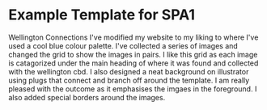 # Example Template for SPA1
Wellington Connections
I've modified my website to my liking to where I've used a cool blue colour palette. I've collected a series of images and changed the grid to show the images in pairs. I like this grid as each image is catagorized under the main heading of where it was found and collected with the wellington cbd. I also designed a neat background on illustrator using plugs that connect and branch off around the template. I am really pleased with the outcome as it emphasises the imgaes in the foreground. I also added special borders around the images.
